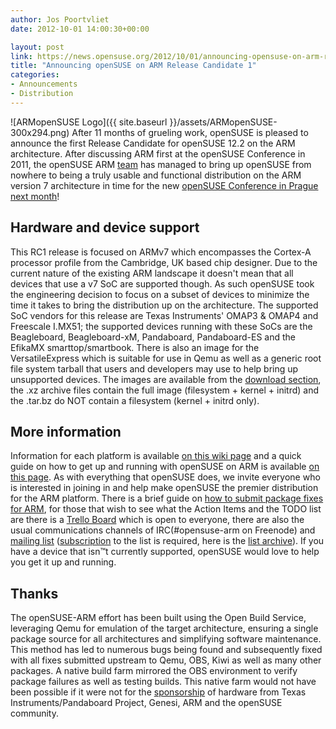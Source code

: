 ```yaml
---
author: Jos Poortvliet
date: 2012-10-01 14:00:30+00:00

layout: post
link: https://news.opensuse.org/2012/10/01/announcing-opensuse-on-arm-release-candidate-1/
title: "Announcing openSUSE on ARM Release Candidate 1"
categories:
- Announcements
- Distribution
---
```

![ARMopenSUSE Logo]({{ site.baseurl }}/assets/ARMopenSUSE-300x294.png)
After 11 months of grueling work, openSUSE is pleased to announce the first Release Candidate for openSUSE 12.2 on the ARM architecture. After discussing ARM first at the openSUSE Conference in 2011, the openSUSE ARM [team](http://en.opensuse.org/Portal:ARM) has managed to bring up openSUSE from nowhere to being a truly usable and functional distribution on the ARM version 7 architecture in time for the new [openSUSE Conference in Prague next month](http://conference.opensuse.org)!<!-- more -->



## Hardware and device support


This RC1 release is focused on ARMv7 which encompasses the Cortex-A processor profile from the Cambridge, UK based chip designer. Due to the current nature of the existing ARM landscape it doesn't mean that all devices that use a v7 SoC are supported though. As such openSUSE took the engineering decision to focus on a subset of devices to minimize the time it takes to bring the distribution up on the architecture. The supported SoC vendors for this release are Texas Instruments' OMAP3 & OMAP4 and Freescale I.MX51; the supported devices running with these SoCs are the Beagleboard, Beagleboard-xM, Pandaboard, Pandaboard-ES and the EfikaMX smarttop/smartbook. There is also an image for the VersatileExpress which is suitable for use in Qemu as well as a generic root file system tarball that users and developers may use to help bring up unsupported devices. The images are available from the [download section](http://download.opensuse.org/ports/armv7hl/distribution/12.2-RC1/images/), the .xz archive files contain the full image (filesystem + kernel + initrd) and the .tar.bz do NOT contain a filesystem (kernel + initrd only).



## More information


Information for each platform is available [on this wiki page](http://en.opensuse.org/openSUSE:Supported_ARM_boards) and a quick guide on how to get up and running with openSUSE on ARM is available [on this page](http://en.opensuse.org/openSUSE:OpenSUSE_on_your_ARM_board). As with everything that openSUSE does, we invite everyone who is interested in joining in and help make openSUSE the premier distribution for the ARM platform. There is a brief guide on [how to submit package fixes for ARM](http://en.opensuse.org/openSUSE:ARM_distribution_howto), for those that wish to see what the Action Items and the TODO list are there is a [Trello Board](https://trello.com/#board/opensuse-on-arm/5007cfc12cf0ae352e21d8dc) which is open to everyone, there are also the usual communications channels of IRC(#opensuse-arm on Freenode) and [mailing list](mailto:opensuse-arm@opensuse.org) ([subscription](mailto:opensuse-arm+subscribe@opensuse.org) to the list is required, here is the [list archive](http://lists.opensuse.org/opensuse-arm/)). If you have a device that isn™t currently supported, openSUSE would love to help you get it up and running.



## Thanks


The openSUSE-ARM effort has been built using the Open Build Service, leveraging Qemu for emulation of the target architecture, ensuring a single package source for all architectures and simplifying software maintenance. This method has led to numerous bugs being found and subsequently fixed with all fixes submitted upstream to Qemu, OBS, Kiwi as well as many other packages. A native build farm mirrored the OBS environment to verify package failures as well as testing builds. This native farm would not have been possible if it were not for the [sponsorship](http://en.opensuse.org/Portal:ARM/Sponsors) of hardware from Texas Instruments/Pandaboard Project, Genesi, ARM and the openSUSE community.		
